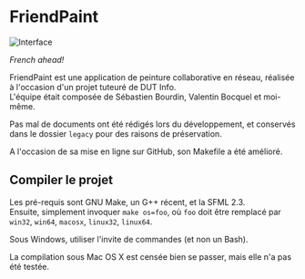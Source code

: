 # FriendPaint

![Interface](http://yoanlecoq.com/dl/dev/friendpaint/iface.png)

*French ahead!*  

FriendPaint est une application de peinture collaborative en réseau, réalisée
à l'occasion d'un projet tuteuré de DUT Info.  
L'équipe était composée de Sébastien Bourdin, Valentin Bocquel et moi-même.  
  
Pas mal de documents ont été rédigés lors du développement, et conservés dans
le dossier `legacy` pour des raisons de préservation.

A l'occasion de sa mise en ligne sur GitHub, son Makefile a été amélioré.

## Compiler le projet
Les pré-requis sont GNU Make, un G++ récent, et la SFML 2.3.  
Ensuite, simplement invoquer `make os=foo`, où `foo` doit être remplacé par `win32`, `win64`, `macosx`, `linux32`, `linux64`.  
  
Sous Windows, utiliser l'invite de commandes (et non un Bash).  
  
La compilation sous Mac OS X est censée bien se passer, mais elle n'a pas
été testée.
